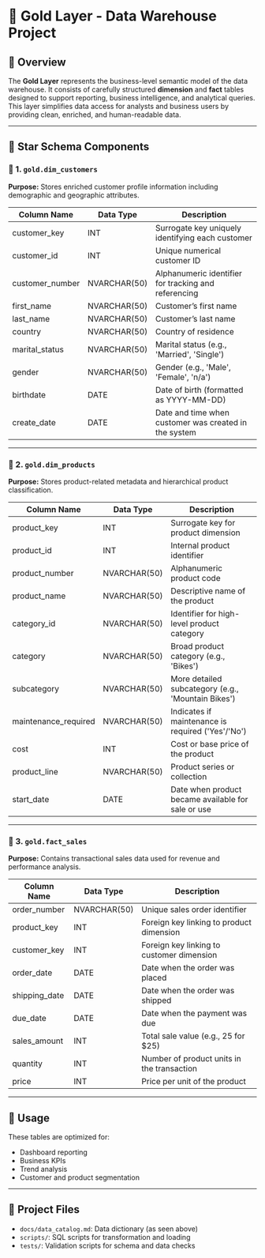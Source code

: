 
# 📂 Gold Layer - Data Warehouse Project

## 📘 Overview

The **Gold Layer** represents the business-level semantic model of the data warehouse. It consists of carefully structured **dimension** and **fact** tables designed to support reporting, business intelligence, and analytical queries. This layer simplifies data access for analysts and business users by providing clean, enriched, and human-readable data.

---

## 📐 Star Schema Components

### 🔹 1. `gold.dim_customers`
**Purpose:** Stores enriched customer profile information including demographic and geographic attributes.

| Column Name       | Data Type     | Description                                                                 |
|------------------|---------------|-----------------------------------------------------------------------------|
| customer_key      | INT           | Surrogate key uniquely identifying each customer                           |
| customer_id       | INT           | Unique numerical customer ID                                               |
| customer_number   | NVARCHAR(50)  | Alphanumeric identifier for tracking and referencing                       |
| first_name        | NVARCHAR(50)  | Customer’s first name                                                      |
| last_name         | NVARCHAR(50)  | Customer’s last name                                                       |
| country           | NVARCHAR(50)  | Country of residence                                                       |
| marital_status    | NVARCHAR(50)  | Marital status (e.g., 'Married', 'Single')                                 |
| gender            | NVARCHAR(50)  | Gender (e.g., 'Male', 'Female', 'n/a')                                     |
| birthdate         | DATE          | Date of birth (formatted as YYYY-MM-DD)                                    |
| create_date       | DATE          | Date and time when customer was created in the system                      |

---

### 🔹 2. `gold.dim_products`
**Purpose:** Stores product-related metadata and hierarchical product classification.

| Column Name         | Data Type     | Description                                                               |
|---------------------|---------------|---------------------------------------------------------------------------|
| product_key          | INT           | Surrogate key for product dimension                                       |
| product_id           | INT           | Internal product identifier                                               |
| product_number       | NVARCHAR(50)  | Alphanumeric product code                                                 |
| product_name         | NVARCHAR(50)  | Descriptive name of the product                                           |
| category_id          | NVARCHAR(50)  | Identifier for high-level product category                                |
| category             | NVARCHAR(50)  | Broad product category (e.g., 'Bikes')                                    |
| subcategory          | NVARCHAR(50)  | More detailed subcategory (e.g., 'Mountain Bikes')                        |
| maintenance_required | NVARCHAR(50)  | Indicates if maintenance is required ('Yes'/'No')                         |
| cost                 | INT           | Cost or base price of the product                                         |
| product_line         | NVARCHAR(50)  | Product series or collection                                              |
| start_date           | DATE          | Date when product became available for sale or use                        |

---

### 🔹 3. `gold.fact_sales`
**Purpose:** Contains transactional sales data used for revenue and performance analysis.

| Column Name    | Data Type     | Description                                                                 |
|----------------|---------------|------------------------------------------------------------------------------|
| order_number    | NVARCHAR(50)  | Unique sales order identifier                                               |
| product_key     | INT           | Foreign key linking to product dimension                                    |
| customer_key    | INT           | Foreign key linking to customer dimension                                   |
| order_date      | DATE          | Date when the order was placed                                              |
| shipping_date   | DATE          | Date when the order was shipped                                             |
| due_date        | DATE          | Date when the payment was due                                               |
| sales_amount    | INT           | Total sale value (e.g., 25 for $25)                                         |
| quantity        | INT           | Number of product units in the transaction                                  |
| price           | INT           | Price per unit of the product                                               |

---

## 🚀 Usage

These tables are optimized for:
- Dashboard reporting
- Business KPIs
- Trend analysis
- Customer and product segmentation

---

## 📎 Project Files
- `docs/data_catalog.md`: Data dictionary (as seen above)
- `scripts/`: SQL scripts for transformation and loading
- `tests/`: Validation scripts for schema and data checks

